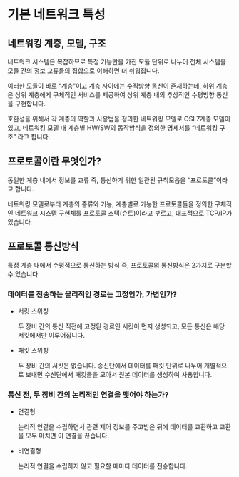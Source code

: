 # 기본 네트워크 특성

## 네트워킹 계층, 모델, 구조

네트워크 시스템은 복잡하므로 특정 기능만을 가진 모듈 단위로 나누어 전체 시스템을 모듈 간의 정보 교류들의 집합으로 이해하면 더 쉬워집니다.

이러한 모듈이 바로 “계층”이고 계층 사이에는 수직방향 통신이 존재하는데, 하위 계층은 상위 계층에게 구체적인 서비스를 제공하여 상위 계층 내의 추상적인 수평방향 통신을 구현합니다.

호환성을 위해서 각 계층의 역할과 사용법을 정의한 네트워킹 모델로 OSI 7계층 모델이 있고, 네트워킹 모델 내 계층별 HW/SW의 동작방식을 정의한 명세서를 “네트워킹 구조” 라고 합니다.

## 프로토콜이란 무엇인가?

동일한 계층 내에서 정보를 교류 즉, 통신하기 위한 일관된 규칙모음을 “프로토콜”이라고 합니다.

네트워킹 모델로부터 계층의 종류와 기능, 계층별로 가능한 프로토콜들을 정의한 구체적인 네트워크 시스템 구현체를 프로토콜 스택(슈트)이라고 부르고, 대표적으로 TCP/IP가 있습니다.

## 프로토콜 통신방식

특정 계층 내에서 수평적으로 통신하는 방식 즉, 프로토콜의 통신방식은 2가지로 구분할 수 있습니다.

### 데이터를 전송하는 물리적인 경로는 고정인가, 가변인가?

- 서킷 스위칭

  두 장비 간의 통신 직전에 고정된 경로인 서킷이 먼저 생성되고, 모든 통신은 해당 서킷에서만 이루어집니다.

- 패킷 스위칭

  두 장비 간의 서킷은 없습니다. 송신단에서 데이터를 패킷 단위로 나누어 개별적으로 보내면 수신단에서 패킷들을 모아서 원본 데이터를 생성하여 사용합니다.

### 통신 전, 두 장비 간의 논리적인 연결을 맺어야 하는가?

- 연결형

  논리적 연결을 수립하면서 관련 제어 정보를 주고받은 뒤에 데이터를 교환하고 교환을 모두 마치면 이 연결을 끊습니다.

- 비연결형

  논리적 연결을 수립하지 않고 필요할 때마다 데이터를 전송합니다.
